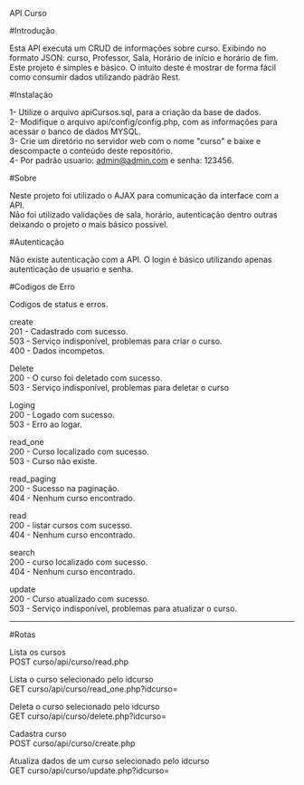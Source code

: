 API Curso

#Introdução</br>

Esta API executa um CRUD de informações sobre curso. 
Exibindo no formato JSON: curso, Professor, Sala, Horário de início e horário de fim. 
Este projeto é simples e básico. 
O intuito deste é mostrar de forma fácil como consumir dados utilizando padrão Rest.

#Instalação</br>

1- Utilize o arquivo apiCursos.sql, para a criação da base de dados.</br>
2- Modifique o arquivo api/config/config.php, com as informações para acessar o banco de dados MYSQL.</br>
3- Crie um diretório no servidor web com o nome "curso" e baixe e descompacte o conteúdo deste repositório.</br>
4- Por padrão usuario: admin@admin.com e senha: 123456.</br>

#Sobre</br>

Neste projeto foi utilizado o AJAX para comunicação da interface com a API. </br>
Não foi utilizado validações de sala, horário, autenticação dentro outras deixando o projeto o mais básico possível.</br>

#Autenticação</br>

Não existe autenticação com a API. O login é básico utilizando apenas autenticação de usuario e senha.</br>

#Codigos de Erro</br>

Codigos de status e erros.</br>

create</br>
201 - Cadastrado com sucesso. </br>
503 - Serviço indisponível, problemas para criar o curso. </br>
400 - Dados incompetos.</br>

Delete</br>
200 - O curso foi deletado com sucesso. </br>
503 - Serviço indisponível, problemas para deletar o curso</br>

Loging</br>
200 - Logado com sucesso. </br>
503 - Erro ao logar.</br>

read_one</br>
200 - Curso localizado com sucesso. </br>
503 - Curso não existe.</br>

read_paging</br>
200 - Sucesso na paginação. </br>
404 - Nenhum curso encontrado.</br>

read</br>
200 - listar cursos com sucesso. </br>
404 - Nenhum curso encontrado.</br>

search</br>
200 - curso localizado com sucesso. </br>
404 - Nenhum curso encontrado.</br>

update</br>
200 - Curso atualizado com sucesso. </br>
503 - Serviço indisponível, problemas para atualizar o curso.</br>

----------------------------------------------------
#Rotas</br>

Lista os cursos</br>
POST curso/api/curso/read.php</br>

Lista o curso selecionado pelo idcurso</br>
GET curso/api/curso/read_one.php?idcurso=</br>

Deleta o curso selecionado pelo idcurso</br>
GET curso/api/curso/delete.php?idcurso=</br>

Cadastra curso</br>
POST curso/api/curso/create.php</br>

Atualiza dados de um curso selecionado pelo idcurso</br>
GET curso/api/curso/update.php?idcurso=</br>
